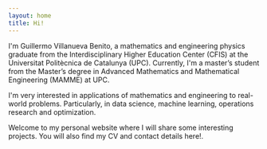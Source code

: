 ```yaml
---
layout: home
title: Hi!
---
```


I'm Guillermo Villanueva Benito, a mathematics and engineering physics graduate from the Interdisciplinary Higher Education Center (CFIS) at the Universitat Politècnica de Catalunya (UPC). Currently, I'm a master’s student from the Master’s degree in Advanced Mathematics and Mathematical Engineering (MAMME) at UPC.

I'm very interested in applications of mathematics and engineering to real-world problems. Particularly, in data science, machine learning, operations research and optimization.

Welcome to  my personal website where I will share some interesting projects. You will also find my CV and contact details here!.
